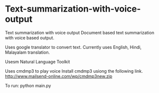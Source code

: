 # Text-summarization-with-voice-output
Text summarization with voice output
Document based text summarization with voice based output.

Uses google translator to convert text.
Currently uses English, Hindi, Malayalam translation.

Usesm Natural Language Toolkit

Uses cmdmp3 to play voice
Install cmdmp3 usiong the following link.
http://www.mailsend-online.com/wp/cmdmp3new.zip

To run:
python main.py

